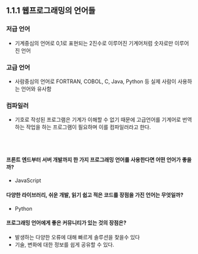 ## 1.1.1 웹프로그래밍의 언어들



 ### 저급 언어

 - 기계중심의 언어로 0,1로 표현되는 2진수로 이루어진 기계어처럼 숫자로만 이루어진 언어



### 고급 언어

 - 사람중심의 언어로 FORTRAN, COBOL, C, Java, Python 등 실제 사람이 사용하는 언어와 유사함


### 컴파일러

 - 기호로 작성된 프로그램은 기계가 이해할 수 없기 때문에 고급언어를 기계어로 번역하는 작업을 하는 프로그램이 필요하며 이를 컴파일러라고 한다. 

<br><br>

#### 프론트 엔드부터 서버 개발까지 한 가지 프로그래밍 언어를 사용한다면 어떤 언어가 좋을까?
 - JavaScript

#### 다양한 라이브러리, 쉬운 개발, 읽기 쉽고 적은 코드를 장점을 가진 언어는 무엇일까?
 - Python

#### 프로그래밍 언어에게 좋은 커뮤니티가 있는 것의 장점은?
 - 발생하는 다양한 오류에 대해 빠르게 솔루션을 찾을수 있다
 - 기술, 변화에 대한 정보를 쉽게 공유할 수 있다.
